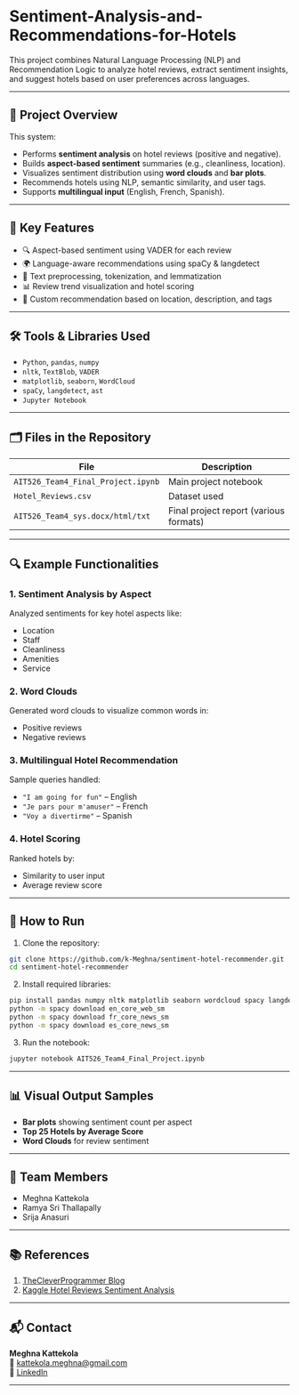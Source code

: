 # Sentiment-Analysis-and-Recommendations-for-Hotels

This project combines Natural Language Processing (NLP) and Recommendation Logic to analyze hotel reviews, extract sentiment insights, and suggest hotels based on user preferences across languages.

---

## 📌 Project Overview

This system:
- Performs **sentiment analysis** on hotel reviews (positive and negative).
- Builds **aspect-based sentiment** summaries (e.g., cleanliness, location).
- Visualizes sentiment distribution using **word clouds** and **bar plots**.
- Recommends hotels using NLP, semantic similarity, and user tags.
- Supports **multilingual input** (English, French, Spanish).

---

## 🧠 Key Features

- 🔍 Aspect-based sentiment using VADER for each review
- 🌍 Language-aware recommendations using spaCy & langdetect
- 🧼 Text preprocessing, tokenization, and lemmatization
- 📊 Review trend visualization and hotel scoring
- 🎯 Custom recommendation based on location, description, and tags

---

## 🛠️ Tools & Libraries Used

- `Python`, `pandas`, `numpy`
- `nltk`, `TextBlob`, `VADER`
- `matplotlib`, `seaborn`, `WordCloud`
- `spaCy`, `langdetect`, `ast`
- `Jupyter Notebook`

---

## 🗂️ Files in the Repository

| File                            | Description                       |
|---------------------------------|-----------------------------------|
| `AIT526_Team4_Final_Project.ipynb` | Main project notebook             |
| `Hotel_Reviews.csv`            | Dataset used                      |
| `AIT526_Team4_sys.docx/html/txt` | Final project report (various formats) |

---

## 🔍 Example Functionalities

### 1. **Sentiment Analysis by Aspect**
Analyzed sentiments for key hotel aspects like:
- Location
- Staff
- Cleanliness
- Amenities
- Service

### 2. **Word Clouds**
Generated word clouds to visualize common words in:
- Positive reviews
- Negative reviews

### 3. **Multilingual Hotel Recommendation**
Sample queries handled:
- `"I am going for fun"` – English
- `"Je pars pour m'amuser"` – French
- `"Voy a divertirme"` – Spanish

### 4. **Hotel Scoring**
Ranked hotels by:
- Similarity to user input
- Average review score

---

## 🧪 How to Run

1. Clone the repository:
```bash
git clone https://github.com/k-Meghna/sentiment-hotel-recommender.git
cd sentiment-hotel-recommender
```

2. Install required libraries:
```bash
pip install pandas numpy nltk matplotlib seaborn wordcloud spacy langdetect
python -m spacy download en_core_web_sm
python -m spacy download fr_core_news_sm
python -m spacy download es_core_news_sm
```

3. Run the notebook:
```bash
jupyter notebook AIT526_Team4_Final_Project.ipynb
```

---

## 📊 Visual Output Samples

- **Bar plots** showing sentiment count per aspect
- **Top 25 Hotels by Average Score**
- **Word Clouds** for review sentiment

---

## 🤝 Team Members

- Meghna Kattekola
- Ramya Sri Thallapally  
- Srija Anasuri  

---

## 📚 References

1. [TheCleverProgrammer Blog](https://thecleverprogrammer.com/2021/02/13/hotel-recommendation-system-with-machine-learning/)
2. [Kaggle Hotel Reviews Sentiment Analysis](https://www.kaggle.com/code/jonathanoheix/sentiment-analysis-with-hotel-reviews)

---

## 📬 Contact

**Meghna Kattekola**  
📧 kattekola.meghna@gmail.com  
🔗 [LinkedIn](https://www.linkedin.com/in/meghnadk)

---
